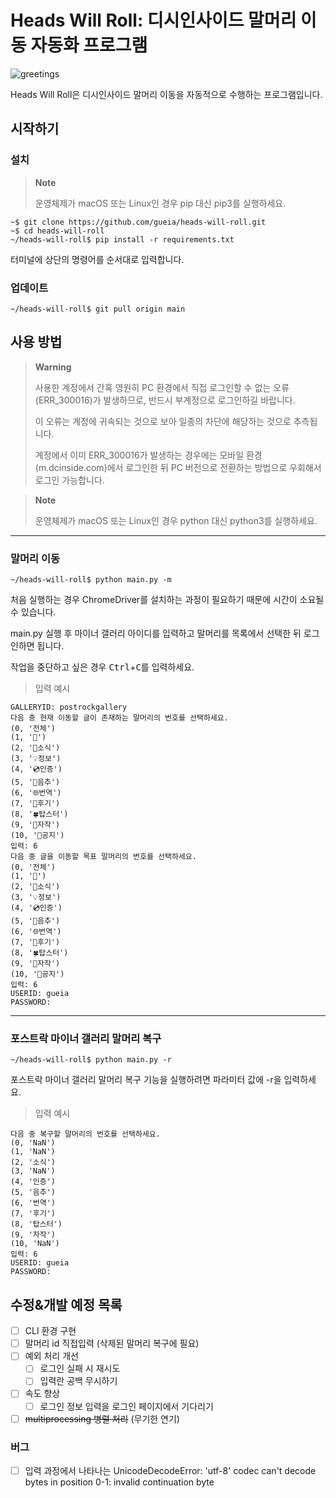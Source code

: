 # Heads Will Roll: 디시인사이드 말머리 이동 자동화 프로그램
![greetings](https://github.com/github/docs/actions/workflows/greetings.yml/badge.svg)

Heads Will Roll은 디시인사이드 말머리 이동을 자동적으로 수행하는 프로그램입니다.

## 시작하기
### 설치
> __Note__
> 
> 운영체제가 macOS 또는 Linux인 경우 pip 대신 pip3를 실행하세요.

```
~$ git clone https://github.com/gueia/heads-will-roll.git
~$ cd heads-will-roll
~/heads-will-roll$ pip install -r requirements.txt
```

터미널에 상단의 명령어를 순서대로 입력합니다.

### 업데이트
```
~/heads-will-roll$ git pull origin main 
```

## 사용 방법
> __Warning__
> 
> 사용한 계정에서 간혹 영원히 PC 환경에서 직접 로그인할 수 없는 오류(ERR_300016)가 발생하므로, 반드시 부계정으로 로그인하길 바랍니다.
> 
> 이 오류는 계정에 귀속되는 것으로 보아 일종의 차단에 해당하는 것으로 추측됩니다.
> 
> 계정에서 이미 ERR_300016가 발생하는 경우에는 모바일 환경(m.dcinside.com)에서 로그인한 뒤 PC 버전으로 전환하는 방법으로 우회해서 로그인 가능합니다.

> __Note__
> 
> 운영체제가 macOS 또는 Linux인 경우 python 대신 python3를 실행하세요.
***
### 말머리 이동
```
~/heads-will-roll$ python main.py -m
```

처음 실행하는 경우 ChromeDriver를 설치하는 과정이 필요하기 때문에 시간이 소요될 수 있습니다.

main.py 실행 후 마이너 갤러리 아이디를 입력하고 말머리를 목록에서 선택한 뒤 로그인하면 됩니다.

작업을 중단하고 싶은 경우 <kbd>Ctrl</kbd>+<kbd>C</kbd>를 입력하세요.

> 입력 예시
```
GALLERYID: postrockgallery
다음 중 현재 이동할 글이 존재하는 말머리의 번호를 선택하세요.
(0, '전체')
(1, '💬')
(2, '🔔소식')
(3, '💡정보')
(4, '💿인증')
(5, '🎵음추')
(6, '🌐번역')
(7, '📖후기')
(8, '🍀탑스터')
(9, '🎸자작')
(10, '📢공지')
입력: 6
다음 중 글을 이동할 목표 말머리의 번호를 선택하세요.
(0, '전체')
(1, '💬')
(2, '🔔소식')
(3, '💡정보')
(4, '💿인증')
(5, '🎵음추')
(6, '🌐번역')
(7, '📖후기')
(8, '🍀탑스터')
(9, '🎸자작')
(10, '📢공지')
입력: 6
USERID: gueia
PASSWORD: 
```
***
### 포스트락 마이너 갤러리 말머리 복구
```
~/heads-will-roll$ python main.py -r
```

포스트락 마이너 갤러리 말머리 복구 기능을 실행하려면 파라미터 값에 -r을 입력하세요.

> 입력 예시
```
다음 중 복구할 말머리의 번호를 선택하세요.
(0, 'NaN')
(1, 'NaN')
(2, '소식')
(3, 'NaN')
(4, '인증')
(5, '음추')
(6, '번역')
(7, '후기')
(8, '탑스터')
(9, '자작')
(10, 'NaN')
입력: 6
USERID: gueia
PASSWORD: 
```

## 수정&개발 예정 목록
* [ ] CLI 환경 구현
* [ ] 말머리 id 직접입력 (삭제된 말머리 복구에 필요)
* [ ] 예외 처리 개선
  * [ ] 로그인 실패 시 재시도
  * [ ] 입력란 공백 무시하기
* [ ] 속도 향상
  * [ ] 로그인 정보 입력을 로그인 페이지에서 기다리기
* [ ] <s>multiprocessing 병렬 처리</s> (무기한 연기)
### 버그
* [ ] 입력 과정에서 나타나는 UnicodeDecodeError: 'utf-8' codec can't decode bytes in position 0-1: invalid continuation byte

